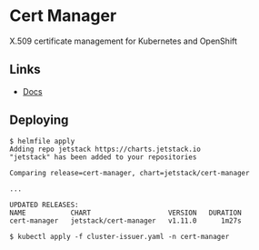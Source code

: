 # Cert Manager

X.509 certificate management for Kubernetes and OpenShift

## Links

- [Docs](https://cert-manager.io/docs/)

## Deploying

```shell
$ helmfile apply
Adding repo jetstack https://charts.jetstack.io
"jetstack" has been added to your repositories

Comparing release=cert-manager, chart=jetstack/cert-manager

...

UPDATED RELEASES:
NAME           CHART                   VERSION   DURATION
cert-manager   jetstack/cert-manager   v1.11.0      1m27s

$ kubectl apply -f cluster-issuer.yaml -n cert-manager
```
